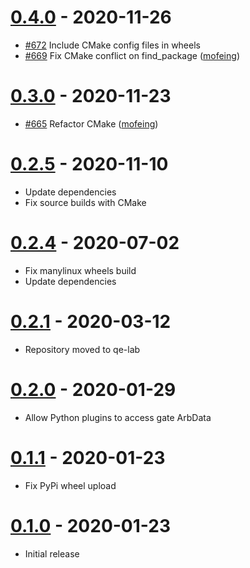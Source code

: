 # [0.4.0] - 2020-11-26

- [#672](https://github.com/QE-Lab/dqcsim/pull/672) Include CMake config files in wheels
- [#669](https://github.com/QE-Lab/dqcsim/pull/669) Fix CMake conflict on find_package ([mofeing])

# [0.3.0] - 2020-11-23

- [#665](https://github.com/QE-Lab/dqcsim/pull/665) Refactor CMake ([mofeing])

# [0.2.5] - 2020-11-10

- Update dependencies
- Fix source builds with CMake

# [0.2.4] - 2020-07-02

- Fix manylinux wheels build
- Update dependencies

# [0.2.1] - 2020-03-12

- Repository moved to qe-lab

# [0.2.0] - 2020-01-29

- Allow Python plugins to access gate ArbData

# [0.1.1] - 2020-01-23

- Fix PyPi wheel upload

# [0.1.0] - 2020-01-23

- Initial release

[0.4.0]: https://github.com/qe-lab/dqcsim/releases/tag/0.4.0
[0.3.0]: https://github.com/qe-lab/dqcsim/releases/tag/0.3.0
[0.2.5]: https://github.com/qe-lab/dqcsim/releases/tag/0.2.5
[0.2.4]: https://github.com/qe-lab/dqcsim/releases/tag/0.2.4
[0.2.1]: https://github.com/qe-lab/dqcsim/releases/tag/0.2.1
[0.2.0]: https://github.com/qe-lab/dqcsim/releases/tag/0.2.0
[0.1.1]: https://github.com/qe-lab/dqcsim/releases/tag/0.1.1
[0.1.0]: https://github.com/qe-lab/dqcsim/releases/tag/0.1.0
[mofeing]: (https://github.com/mofeing)
